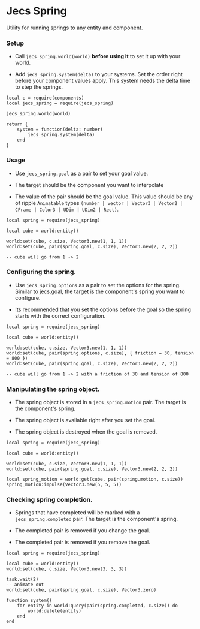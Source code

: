 # Jecs Spring

Utility for running springs to any entity and component.

### Setup

-  Call `jecs_spring.world(world)` **before using it** to set it up with your world.

-  Add `jecs_spring.system(delta)` to your systems. Set the order right before your component values apply. This system needs the delta time to step the springs.

```luau
local c = require(components)
local jecs_spring = require(jecs_spring)

jecs_spring.world(world)

return {
    system = function(delta: number)
        jecs_spring.system(delta)
    end
}
```

### Usage

-  Use `jecs_spring.goal` as a pair to set your goal value.

-  The target should be the component you want to interpolate

-  The value of the pair should be the goal value. This value should be any of ripple `Animatable` types `(number | vector | Vector3 | Vector2 | CFrame | Color3 | UDim | UDim2 | Rect)`.

```luau
local spring = require(jecs_spring)

local cube = world:entity()

world:set(cube, c.size, Vector3.new(1, 1, 1))
world:set(cube, pair(spring.goal, c.size), Vector3.new(2, 2, 2))

-- cube will go from 1 -> 2
```

### Configuring the spring.

-  Use `jecs_spring.options` as a pair to set the options for the spring. Similar to jecs.goal, the target is the component's spring you want to configure.

-  Its recommended that you set the options before the goal so the spring starts with the correct configuration.

```luau
local spring = require(jecs_spring)

local cube = world:entity()

world:set(cube, c.size, Vector3.new(1, 1, 1))
world:set(cube, pair(spring.options, c.size), { friction = 30, tension = 800 })
world:set(cube, pair(spring.goal, c.size), Vector3.new(2, 2, 2))

-- cube will go from 1 -> 2 with a friction of 30 and tension of 800
```

### Manipulating the spring object.

-  The spring object is stored in a `jecs_spring.motion` pair. The target is the component's spring.

-  The spring object is available right after you set the goal.

-  The spring object is destroyed when the goal is removed.

```luau
local spring = require(jecs_spring)

local cube = world:entity()

world:set(cube, c.size, Vector3.new(1, 1, 1))
world:set(cube, pair(spring.goal, c.size), Vector3.new(2, 2, 2))

local spring_motion = world:get(cube, pair(spring.motion, c.size))
spring_motion:impulse(Vector3.new(5, 5, 5))

```

### Checking spring completion.

-  Springs that have completed will be marked with a `jecs_spring.completed` pair. The target is the component's spring.

-  The completed pair is removed if you change the goal.

-  The completed pair is removed if you remove the goal.

```luau
local spring = require(jecs_spring)

local cube = world:entity()
world:set(cube, c.size, Vector3.new(3, 3, 3))

task.wait(2)
-- animate out
world:set(cube, pair(spring.goal, c.size), Vector3.zero)

function system()
    for entity in world:query(pair(spring.completed, c.size)) do
        world:delete(entity)
    end
end
```
